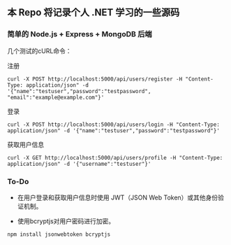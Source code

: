 ## 本 Repo 将记录个人 .NET 学习的一些源码

### 简单的 Node.js + Express + MongoDB 后端

几个测试的cURL命令：

注册

    curl -X POST http://localhost:5000/api/users/register -H "Content-Type: application/json" -d '{"name":"testuser","password":"testpassword", "email":"example@example.com"}'

登录

    curl -X POST http://localhost:5000/api/users/login -H "Content-Type: application/json" -d '{"name":"testuser","password":"testpassword"}'

获取用户信息

    curl -X GET http://localhost:5000/api/users/profile -H "Content-Type: application/json" -d '{"username":"testuser"}'


### To-Do

- 在用户登录和获取用户信息时使用 JWT（JSON Web Token）或其他身份验证机制。

- 使用bcryptjs对用户密码进行加密。

```npm install jsonwebtoken bcryptjs```

